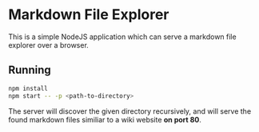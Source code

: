 # Markdown File Explorer

This is a simple NodeJS application which can serve a markdown file explorer over a browser.

## Running

```sh
npm install
npm start -- -p <path-to-directory>
```

The server will discover the given directory recursively, and will serve the found markdown files similiar to a wiki website **on port 80**.